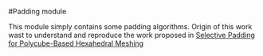 #Padding module

This module simply contains some padding algorithms. Origin of this work
wast to understand and reproduce the work proposed in [Selective Padding for Polycube-Based Hexahedral Meshing](https://hal.inria.fr/hal-01970790/file/padding-author-version.pdf)